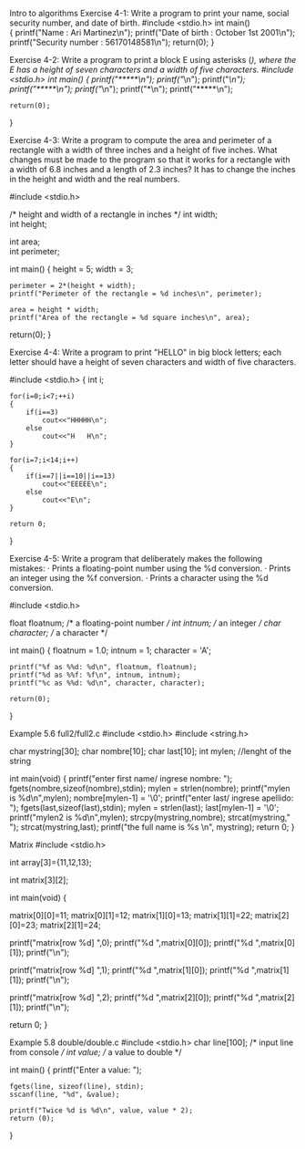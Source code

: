 Intro to algorithms
Exercise 4-1: Write a program to print your name, social security number, and
date of birth.
#include <stdio.h> 
 int main()  
  {
     printf("Name   : Ari Martinez\n"); 
     printf("Date of birth    : October 1st 2001\n"); 
     printf("Security number : 56170148581\n"); 
     return(0); 
  }

Exercise 4-2: Write a program to print a block E using asterisks (*), where the E
has a height of seven characters and a width of five characters.
#include <stdio.h> 
 int main() 
 {
	printf("*****\n");
	printf("*\n");
	printf("*\n");
	printf("*****\n");
	printf("*\n");
	printf("*\n");
	printf("*****\n");

	return(0);
}

Exercise 4-3: Write a program to compute the area and perimeter of a rectangle
with a width of three inches and a height of five inches. What changes must be made
to the program so that it works for a rectangle with a width of 6.8 inches and a
length of 2.3 inches? It has to change the inches in the height and width and the real numbers.

#include <stdio.h> 

/* height and width of a rectangle in inches */
int width;          
int height;         

int area;           
int perimeter;      

int main() {
	height = 5;
	width = 3;

    perimeter = 2*(height + width);
	printf("Perimeter of the rectangle = %d inches\n", perimeter);
	
	area = height * width;
	printf("Area of the rectangle = %d square inches\n", area);

return(0);
}

Exercise 4-4: Write a program to print "HELLO" in big block letters; each letter
should have a height of seven characters and width of five characters.

#include <stdio.h> 
{
    int i;

    for(i=0;i<7;++i)
    {
        if(i==3)
            cout<<"HHHHH\n";
        else
            cout<<"H   H\n";
    }

    for(i=7;i<14;i++)
    {
        if(i==7||i==10||i==13)
            cout<<"EEEEE\n";
        else
            cout<<"E\n";
    }

    return 0;
}


Exercise 4-5: Write a program that deliberately makes the following mistakes:
· Prints a floating-point number using the %d conversion.
· Prints an integer using the %f conversion.
· Prints a character using the %d conversion.

#include <stdio.h>

float floatnum;     /* a floating-point number */
int intnum;         /* an integer */
char character;     /* a character */

int main() {
	floatnum = 1.0;
	intnum = 1;
	character = 'A';

	printf("%f as %%d: %d\n", floatnum, floatnum);
	printf("%d as %%f: %f\n", intnum, intnum);
	printf("%c as %%d: %d\n", character, character);

	return(0);
}

Example 5.6 full2/full2.c
#include <stdio.h>
#include <string.h>

char mystring[30];
char nombre[10];
char last[10];
int mylen; //lenght of the string

int main(void) 
{
  printf("enter first name/ ingrese nombre: ");
  fgets(nombre,sizeof(nombre),stdin);
  mylen = strlen(nombre);
  printf("mylen is %d\n",mylen);
  nombre[mylen-1] = '\0';
  printf("enter last/ ingrese apellido: ");
  fgets(last,sizeof(last),stdin);
  mylen = strlen(last);
  last[mylen-1] = '\0';
  printf("mylen2 is %d\n",mylen);
  strcpy(mystring,nombre);
  strcat(mystring," ");
  strcat(mystring,last);
  printf("the full name is %s \n", mystring);
  return 0;
}

Matrix
#include <stdio.h>

int array[3]={11,12,13};

int matrix[3][2];

int main(void) {

  matrix[0][0]=11;
  matrix[0][1]=12;
  matrix[1][0]=13;
  matrix[1][1]=22;
  matrix[2][0]=23;
  matrix[2][1]=24;

  
  printf("matrix[row %d] ",0);
  printf("%d ",matrix[0][0]);
  printf("%d ",matrix[0][1]);
  printf("\n");

  printf("matrix[row %d] ",1);
  printf("%d ",matrix[1][0]);
  printf("%d ",matrix[1][1]);
  printf("\n");

  printf("matrix[row %d] ",2);
  printf("%d ",matrix[2][0]);
  printf("%d ",matrix[2][1]);
  printf("\n");

  return 0;
}

Example 5.8 double/double.c
#include <stdio.h>
char  line[100];   /* input line from console */
int   value;       /* a value to double */

int main()
{
    printf("Enter a value: ");

    fgets(line, sizeof(line), stdin);
    sscanf(line, "%d", &value);

    printf("Twice %d is %d\n", value, value * 2);
    return (0);
}

